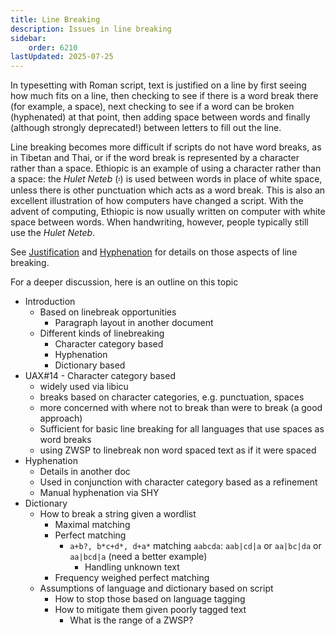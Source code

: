 ```yaml
---
title: Line Breaking
description: Issues in line breaking
sidebar:
    order: 6210
lastUpdated: 2025-07-25
---
```


In typesetting with Roman script, text is justified on a line by first seeing how much fits on a line, then checking to see if there is a word break there (for example, a space), next checking to see if a word can be broken (hyphenated) at that point, then adding space between words and finally (although strongly deprecated!) between letters to fill out the line.

Line breaking becomes more difficult if scripts do not have word breaks, as in Tibetan and Thai, or if the word break is represented by a character rather than a space. Ethiopic is an example of using a character rather than a space: the _Hulet Neteb_ (&#x1361;) is used between words in place of white space, unless there is other punctuation which acts as a word break. This is also an excellent illustration of how computers have changed a script. With the advent of computing, Ethiopic is now usually written on computer with white space between words. When handwriting, however, people typically still use the _Hulet Neteb_.

See [Justification](/topics/layout/justification) and [Hyphenation](/topics/layout/hyphenation) for details on those aspects of line breaking.

For a deeper discussion, here is an outline on this topic

- Introduction
    - Based on linebreak opportunities
        - Paragraph layout in another document
    - Different kinds of linebreaking
        - Character category based
        - Hyphenation
        - Dictionary based
- UAX#14 - Character category based
    - widely used via libicu
    - breaks based on character categories, e.g. punctuation, spaces
    - more concerned with where not to break than were to break (a good
      approach)
    - Sufficient for basic line breaking for all languages that use spaces as
      word breaks
    - using ZWSP to linebreak non word spaced text as if it were spaced
- Hyphenation
    - Details in another doc
    - Used in conjunction with character category based as a refinement
    - Manual hyphenation via SHY
- Dictionary
    - How to break a string given a wordlist
        - Maximal matching
        - Perfect matching
            - `a+b?, b*c+d*, d+a*` matching `aabcda`: `aab|cd|a` or `aa|bc|da` or
              `aa|bcd|a` (need a better example)
                - Handling unknown text
        - Frequency weighed perfect matching
    - Assumptions of language and dictionary based on script
        - How to stop those based on language tagging
        - How to mitigate them given poorly tagged text
            - What is the range of a ZWSP?

